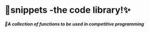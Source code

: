 # 🧩snippets -the code library!✨️
***📑A collection of functions to be used in competitive programming***
